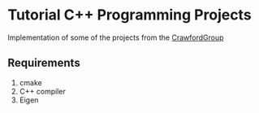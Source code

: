 # Tutorial C++ Programming Projects

Implementation of some of the projects from the [CrawfordGroup](https://github.com/CrawfordGroup/ProgrammingProjects)

## Requirements

1. cmake
2. C++ compiler
3. Eigen

